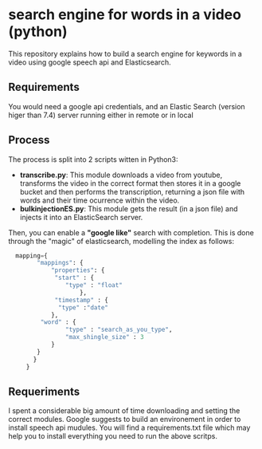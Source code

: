 # search engine for words in a video (python)
This repository explains how to build a search engine for keywords in a video using google speech api and Elasticsearch.

## Requirements
You would need a google api credentials, and an Elastic Search (version higer than 7.4) server running either in remote or in local

## Process
The process is split into 2 scripts witten in Python3:
* __transcribe.py__: This module downloads a video from youtube, transforms the video in the correct format then stores it in a google bucket and then performs the transcription, returning a json file with words and their time ocurrence within the video.
* __bulkinjectionES.py__: This module gets the result (in a json file) and injects it into an ElasticSearch server.

Then, you can enable a __"google like"__ search with completion. This is done through the "magic" of elasticsearch, modelling the index as follows:

```python
  mapping={
        "mappings": {
            "properties": {
             "start" : {
                "type" : "float"
                    },
             "timestamp" : {
              "type" :"date"
            },
         "word" : {
                "type" : "search_as_you_type",
                "max_shingle_size" : 3
            }
        }
       }
     }
```
## Requeriments

I spent a considerable big amount of time downloading and setting the correct modules.
Google suggests to build an environement in order to install speech api mudules.
You will find a requirements.txt file which may help you to install everything you need to run the above scritps.


